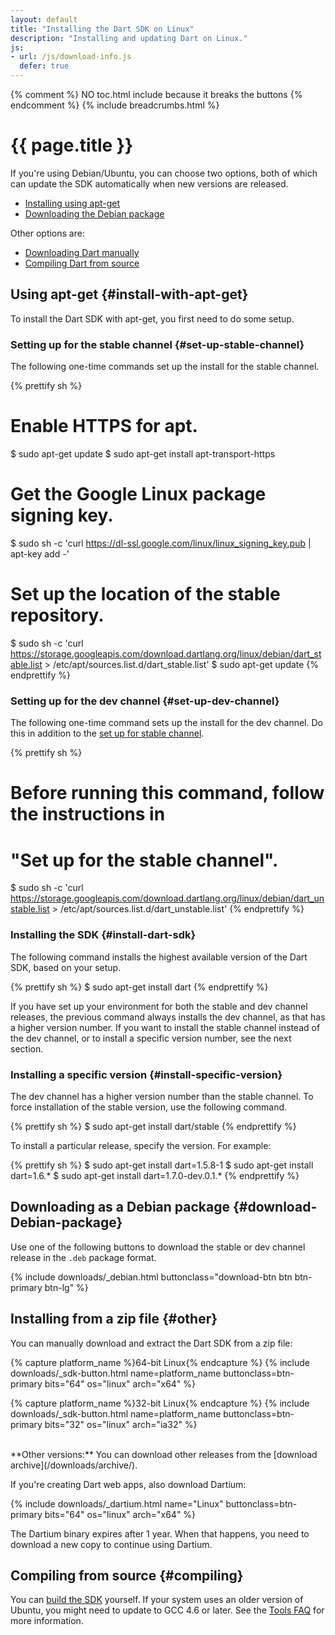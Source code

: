 ```yaml
---
layout: default
title: "Installing the Dart SDK on Linux"
description: "Installing and updating Dart on Linux."
js:
- url: /js/download-info.js
  defer: true
---
```


{% comment %}
  NO toc.html include because it breaks the buttons
{% endcomment %}
{% include breadcrumbs.html %}

# {{ page.title }}

If you're using Debian/Ubuntu, you can choose two options,
both of which can update the SDK automatically
when new versions are released.

* [Installing using apt-get](#install-with-apt-get)
* [Downloading the Debian package](#download-debian-package)

Other options are:

* [Downloading Dart manually](#other)
* [Compiling Dart from source](#compiling)


## Using apt-get {#install-with-apt-get}

To install the Dart SDK with apt-get, you first need to do some setup.

### Setting up for the stable channel {#set-up-stable-channel}

The following one-time commands set up the install for the stable channel.

{% prettify sh %}
# Enable HTTPS for apt.
$ sudo apt-get update
$ sudo apt-get install apt-transport-https
# Get the Google Linux package signing key.
$ sudo sh -c 'curl https://dl-ssl.google.com/linux/linux_signing_key.pub | apt-key add -'
# Set up the location of the stable repository.
$ sudo sh -c 'curl https://storage.googleapis.com/download.dartlang.org/linux/debian/dart_stable.list > /etc/apt/sources.list.d/dart_stable.list'
$ sudo apt-get update
{% endprettify %}


### Setting up for the dev channel {#set-up-dev-channel}

The following one-time command sets up the install for the dev channel.
Do this in addition to the [set up for stable channel](#set-up-stable-channel).

{% prettify sh %}
# Before running this command, follow the instructions in
# "Set up for the stable channel".
$ sudo sh -c 'curl https://storage.googleapis.com/download.dartlang.org/linux/debian/dart_unstable.list > /etc/apt/sources.list.d/dart_unstable.list'
{% endprettify %}


### Installing the SDK {#install-dart-sdk}

The following command installs the highest available version
of the Dart SDK, based on your setup.

{% prettify sh %}
$ sudo apt-get install dart
{% endprettify %}

If you have set up your environment for both the stable and dev channel
releases, the previous command always installs the dev channel, as that
has a higher version number.
If you want to install the stable channel instead of the dev channel,
or to install a specific version number, see the next section.


### Installing a specific version {#install-specific-version}

The dev channel has a higher version number than the stable channel.
To force installation of the stable version, use the following command.

{% prettify sh %}
$ sudo apt-get install dart/stable
{% endprettify %}

To install a particular release, specify the version.
For example:

{% prettify sh %}
$ sudo apt-get install dart=1.5.8-1
$ sudo apt-get install dart=1.6.*
$ sudo apt-get install dart=1.7.0-dev.0.1.*
{% endprettify %}


## Downloading as a Debian package {#download-Debian-package}

Use one of the following buttons to download the stable or
dev channel release in the `.deb` package format.

{% include downloads/_debian.html buttonclass="download-btn btn btn-primary btn-lg" %}

## Installing from a zip file {#other}

You can manually download and extract the Dart SDK from a zip file:

<div class="downloads download-buttons">
{% capture platform_name %}64-bit Linux{% endcapture %}
{% include downloads/_sdk-button.html name=platform_name buttonclass=btn-primary bits="64" os="linux" arch="x64" %}

{% capture platform_name %}32-bit Linux{% endcapture %}
{% include downloads/_sdk-button.html name=platform_name buttonclass=btn-primary bits="32" os="linux" arch="ia32" %}
</div>

<br >

<aside class="alert alert-info" markdown="1">
 **Other versions:**
 You can download other releases from the
 [download archive](/downloads/archive/).
</aside>

If you're creating Dart web apps, also download Dartium:

<p>
<div class="downloads download-buttons">
{% include downloads/_dartium.html name="Linux" buttonclass=btn-primary bits="64" os="linux" arch="x64" %}
</div>
</p>

The Dartium binary expires after 1 year.
When that happens, you need to
download a new copy to continue using Dartium.


## Compiling from source {#compiling}

You can [build the SDK](https://code.google.com/p/dart/wiki/Building) yourself.
If your system uses an older version of Ubuntu,
you might need to update to GCC 4.6 or later.
See the [Tools FAQ](/tools/faq.html) for more information.
